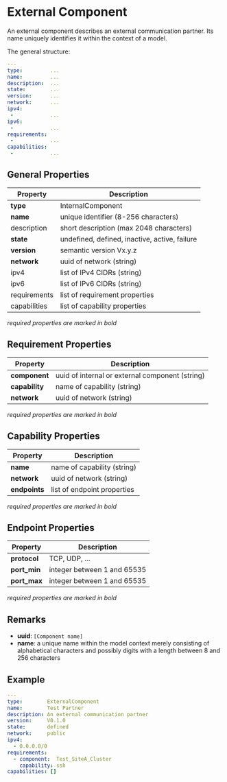 External Component
==================

An external component describes an external communication partner.
Its name uniquely identifies it within the context of a model.

The general structure:

```yaml
---
type:         ...
name:         ...
description:  ...
state:        ...
version:      ...
network:      ...
ipv4:
 -            ...
ipv6:
 -            ...
requirements:   
 -            ...
capabilities:   
 -            ...
```

General Properties
------------------

| Property         | Description                                     |
|------------------|-------------------------------------------------|
| **type**         | InternalComponent                               |
| **name**         | unique identifier (8-256 characters)            |
| description      | short description (max 2048 characters)         |
| **state**        | undefined, defined, inactive, active, failure   |
| **version**      | semantic version Vx.y.z                         |
| **network**      | uuid of network (string)                        |
| ipv4             | list of IPv4 CIDRs (string)                     |
| ipv6             | list of IPv6 CIDRs (string)                     |
| requirements     | list of requirement properties                  |
| capabilities     | list of capability properties                   |

_required properties are marked in bold_

Requirement Properties
----------------------

| Property         | Description                                     |
|------------------|-------------------------------------------------|
| **component**    | uuid of internal or external component (string) |
| **capability**   | name of capability (string)                     |
| **network**      | uuid of network (string)                        |

_required properties are marked in bold_

Capability Properties
---------------------

| Property         | Description                                     |
|------------------|-------------------------------------------------|
| **name**         | name of capability (string)                     |
| **network**      | uuid of network (string)                        |
| **endpoints**    | list of endpoint properties                     |

_required properties are marked in bold_

Endpoint Properties
-------------------

| Property         | Description                                     |
|------------------|-------------------------------------------------|
| **protocol**     | TCP, UDP, ...                                   |
| **port_min**     | integer between 1 and 65535                     |
| **port_max**     | integer between 1 and 65535                     |

_required properties are marked in bold_

Remarks
-------

- **uuid**: `[Component name]`
- **name**: a unique name within the model context merely consisting of alphabetical characters and possibly digits with a length between 8 and 256 characters

Example
-------

```yaml
---
type:        ExternalComponent
name:        Test Partner
description: An external communication partner
version:     V0.1.0
state:       defined
network:     public
ipv4:
  - 0.0.0.0/0
requirements:
  - component:  Test_SiteA_Cluster
    capability: ssh
capabilities: []
```
